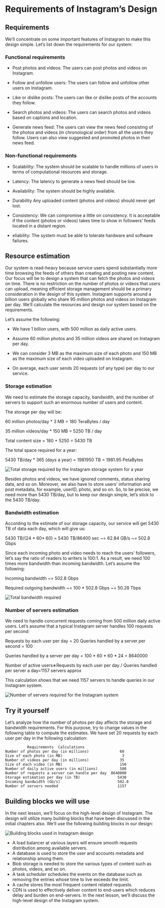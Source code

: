 # Requirements of Instagram’s Design
## Requirements
We’ll concentrate on some important features of Instagram to make this design simple. Let’s list down the requirements for our system:

### Functional requirements
- Post photos and videos: The users can post photos and videos on Instagram.

- Follow and unfollow users: The users can follow and unfollow other users on Instagram.

- Like or dislike posts: The users can like or dislike posts of the accounts they follow.

- Search photos and videos: The users can search photos and videos based on captions and location.

- Generate news feed: The users can view the news feed consisting of the photos and videos (in chronological order) from all the users they follow. Users can also view suggested and promoted photos in their news feed.

### Non-functional requirements
- Scalability: The system should be scalable to handle millions of users in terms of computational resources and storage.

- Latency: The latency to generate a news feed should be low.

- Availability: The system should be highly available.

- Durability Any uploaded content (photos and videos) should never get lost.

- Consistency: We can compromise a little on consistency. It is acceptable if the content (photos or videos) takes time to show in followers’ feeds located in a distant region.

- eliability: The system must be able to tolerate hardware and software failures.

## Resource estimation
Our system is read-heavy because service users spend substantially more time browsing the feeds of others than creating and posting new content. Our focus will be to design a system that can fetch the photos and videos on time. There is no restriction on the number of photos or videos that users can upload, meaning efficient storage management should be a primary consideration in the design of this system. Instagram supports around a billion users globally who share 95 million photos and videos on Instagram per day. We’ll calculate the resources and design our system based on the requirements.

Let’s assume the following:

- We have 1 billion users, with 500 million as daily active users.

- Assume 60 million photos and 35 million videos are shared on Instagram per day.

- We can consider 3 MB as the maximum size of each photo and 150 MB as the maximum size of each video uploaded on Instagram.

- On average, each user sends 20 requests (of any type) per day to our service.

### Storage estimation
We need to estimate the storage capacity, bandwidth, and the number of servers to support such an enormous number of users and content.

The storage per day will be:

60 million photos/day * 3 MB = 180 TeraBytes / day

35 million videos/day * 150 MB = 5250 TB / day

Total content size = 180 + 5250 = 5430 TB

The total space required for a year:

5430 TB/day * 365 (days a year) = 1981950 TB = 1981.95 PetaBytes

![Total storage required by the Instagram storage system for a year](./storage.jpg)

Besides photos and videos, we have ignored comments, status sharing data, and so on. Moreover, we also have to store users’ information and post metadata, for example, userID, photo, and so on. So, to be precise, we need more than 5430 TB/day, but to keep our design simple, let’s stick to the 5430 TB/day.

### Bandwidth estimation
According to the estimate of our storage capacity, our service will get 5430 TB of data each day, which will give us:

5430 TB/(24 * 60* 60) = 5430 TB/86400 sec ~= 62.84 GB/s ~= 502.8 Gbps

Since each incoming photo and video needs to reach the users’ followers, let’s say the ratio of readers to writers is 100:1. As a result, we need 100 times more bandwidth than incoming bandwidth. Let’s assume the following:

Incoming bandwidth ~= 502.8 Gbps

Required outgoing bandwidth ~= 100 * 502.8 Gbps ~= 50.28 Tbps

![Total bandwidth required](./bandwidth.jpg)

### Number of servers estimation
We need to handle concurrent requests coming from 500 million daily active users. Let’s assume that a typical Instagram server handles 100 requests per second:

Requests by each user per day = 20 Queries handled by a server per second = 100

Queries handled by a server per day = 100 * 60 * 60 * 24 = 8640000

Number of active users∗Requests by each user per day / Queries handled per server a day=1157 servers approx

This calculation shows that we need 1157 servers to handle queries in our Instagram system.

![Number of servers required for the Instagram system](./servers.jpg)


## Try it yourself
Let’s analyze how the number of photos per day affects the storage and bandwidth requirements. For this purpose, try to change values in the following table to compute the estimates. We have set 20 requests by each user per day in the following calculation:

```
          Requirements 	Calculations
Number of photos per day (in millions)              60
Size of each photo (in MB)                           3
Number of videos per day (in millions)              35
Size of each video (in MB)                          150
Number of daily active users (in millions)          500
Number of requests a server can handle per day	8640000
Storage estimation per day (in TB)                 5430
Incoming bandwidth (Gb/s)                          502.8
Number of servers needed                           1157
```

## Building blocks we will use
In the next lesson, we’ll focus on the high-level design of Instagram. The design will utilize many building blocks that have been discussed in the initial chapters also. We’ll use the following building blocks in our design:

![Building blocks used in Instagram design](./bb.jpg)

- A load balancer at various layers will ensure smooth requests distribution among available servers.
- A database is used to store the user and accounts metadata and relationship among them.
- Blob storage is needed to store the various types of content such as photos, videos, and so on.
- A task scheduler schedules the events on the database such as removing the entries whose time to live exceeds the limit.
- A cache stores the most frequent content related requests.
- CDN is used to effectively deliver content to end-users which reduces delay and burden on end-servers.
In the next lesson, we’ll discuss the high-level design of the Instagram system.
